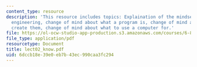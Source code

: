 ```yaml
---
content_type: resource
description: 'This resource includes topics: Explaination of the mindset of knowledge
  engineering, change of mind about what a program is, change of mind about how to
  create them, change of mind about what to use a computer for.'
file: https://ol-ocw-studio-app-production.s3.amazonaws.com/courses/6-871-knowledge-based-applications-systems-spring-2005/6dccb18e39e0eb7b43ec990caa3fc294_lect02_know.pdf
file_type: application/pdf
resourcetype: Document
title: lect02_know.pdf
uid: 6dccb18e-39e0-eb7b-43ec-990caa3fc294
---
```


